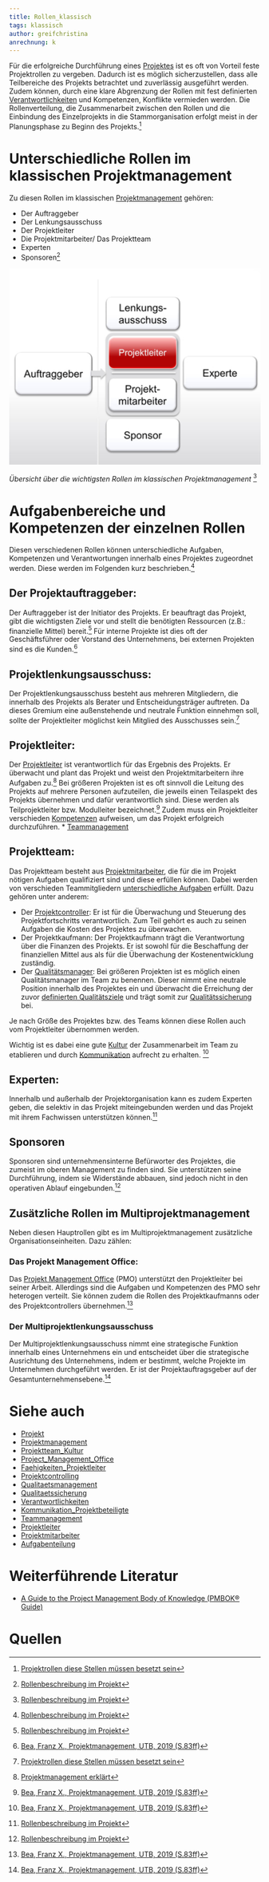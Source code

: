 ```yaml
---
title: Rollen_klassisch
tags: klassisch
author: greifchristina
anrechnung: k
---
```



Für die erfolgreiche Durchführung eines [Projektes](Projekt.md) ist es oft von Vorteil feste Projektrollen zu vergeben. Dadurch ist es möglich sicherzustellen, dass alle Teilbereiche des Projekts betrachtet und zuverlässig ausgeführt werden. Zudem können, durch eine klare Abgrenzung der Rollen mit fest definierten [Verantwortlichkeiten](Verantwortlichkeiten.md) und Kompetenzen, Konflikte vermieden werden. Die Rollenverteilung, die Zusammenarbeit zwischen den Rollen und die Einbindung des Einzelprojekts in die Stammorganisation erfolgt meist in der Planungsphase zu Beginn des Projekts.[^2]

# Unterschiedliche Rollen im klassischen Projektmanagement
Zu diesen Rollen im klassischen [Projektmanagement](Projektmanagement.md) gehören:
 
* Der Auftraggeber
* Der Lenkungsausschuss
* Der Projektleiter
* Die Projektmitarbeiter/ Das Projektteam
* Experten
* Sponsoren[^4]

![Bild 1](Rollen_klassisch/Bild_1.png)

*Übersicht über die wichtigsten Rollen im klassischen Projektmanagement* [^4]

# Aufgabenbereiche und Kompetenzen der einzelnen Rollen
Diesen verschiedenen Rollen können unterschiedliche Aufgaben, Kompetenzen und Verantwortungen innerhalb eines Projektes zugeordnet werden. Diese werden im Folgenden kurz beschrieben.[^4]

## Der Projektauftraggeber:
Der Auftraggeber ist der Initiator des Projekts. Er beauftragt das Projekt, gibt die wichtigsten Ziele vor und stellt die benötigten Ressourcen (z.B.: finanzielle Mittel) bereit.[^4]
Für interne Projekte ist dies oft der Geschäftsführer oder Vorstand des Unternehmens, bei externen Projekten sind es die Kunden.[^1]



## Projektlenkungsausschuss:
Der Projektlenkungsausschuss besteht aus mehreren Mitgliedern, die innerhalb des Projekts als Berater und Entscheidungsträger auftreten. Da dieses Gremium eine außenstehende und neutrale Funktion einnehmen soll, sollte der Projektleiter möglichst kein Mitglied des Ausschusses sein.[^2]

## Projektleiter:
Der [Projektleiter](Projektleiter.md) ist verantwortlich für das Ergebnis des Projekts. Er überwacht und plant das Projekt und weist den Projektmitarbeitern ihre Aufgaben zu.[^3] Bei größeren Projekten ist es oft sinnvoll die Leitung des Projekts auf mehrere Personen aufzuteilen, die jeweils einen Teilaspekt des Projekts übernehmen und dafür verantwortlich sind. Diese werden als Teilprojektleiter bzw. Modulleiter bezeichnet.[^1] Zudem muss ein Projektleiter verschieden [Kompetenzen](Faehigkeiten_Projektleiter.md) aufweisen, um das Projekt erfolgreich durchzuführen. * [Teammanagement](Teammanagement.md)

 
## Projektteam:
Das Projektteam besteht aus [Projektmitarbeiter](Projektmitarbeiter.md), die für die im Projekt nötigen Aufgaben qualifiziert sind und diese erfüllen können. Dabei werden von verschieden Teammitgliedern [unterschiedliche Aufgaben](Aufgabenteilung.md) erfüllt. Dazu gehören unter anderem:

* Der [Projektcontroller](Projektcontrolling.md): Er ist für die Überwachung und Steuerung des Projektfortschritts verantwortlich. Zum Teil gehört es auch zu seinen Aufgaben die Kosten des Projektes zu überwachen.
* Der Projektkaufmann: Der Projektkaufmann trägt die Verantwortung über die Finanzen des Projekts. Er ist sowohl für die Beschaffung der finanziellen Mittel aus als für die Überwachung der Kostenentwicklung zuständig.
* Der [Qualitätsmanager](Qualitaetsmanagement.md): Bei größeren Projekten ist es möglich einen Qualitätsmanager im Team zu benennen. Dieser nimmt eine neutrale Position innerhalb des Projektes ein und überwacht die Erreichung der zuvor [definierten Qualitätsziele](Qualitaetssicherung.md) und trägt somit zur [Qualitätssicherung](Qualitätssicherung.md) bei.

Je nach Größe des Projektes bzw. des Teams können diese Rollen auch vom Projektleiter übernommen werden.

Wichtig ist es dabei eine gute [Kultur](Projektteam_Kultur.md) der Zusammenarbeit im Team zu etablieren und durch [Kommunikation](Kommunikation_Projektbeteiligte.md) aufrecht zu erhalten. [^1]


## Experten:
Innerhalb und außerhalb der Projektorganisation kann es zudem Experten geben, die selektiv in das Projekt miteingebunden werden und das Projekt mit ihrem Fachwissen unterstützen können.[^4]

## Sponsoren
Sponsoren sind unternehmensinterne Befürworter des Projektes, die zumeist im oberen Management zu finden sind. Sie unterstützen seine Durchführung, indem sie Widerstände abbauen, sind jedoch nicht in den operativen Ablauf eingebunden.[^4]

## Zusätzliche Rollen im Multiprojektmanagement
Neben diesen Hauptrollen gibt es im Multiprojektmanagement zusätzliche Organisationseinheiten. 
Dazu zählen:

### Das Projekt Management Office:
Das [Projekt Management Office](Project_Management_Office.md) (PMO) unterstützt den Projektleiter bei seiner Arbeit. Allerdings sind die Aufgaben und Kompetenzen des PMO sehr heterogen verteilt. Sie können zudem die Rollen des Projektkaufmanns oder des Projektcontrollers übernehmen.[^1]

### Der Multiprojektlenkungsausschuss
Der Multiprojektlenkungsausschuss nimmt eine strategische Funktion innerhalb eines Unternehmens ein und entscheidet über die strategische Ausrichtung des Unternehmens, indem er bestimmt, welche Projekte im Unternehmen durchgeführt werden. Er ist der Projektauftragsgeber auf der Gesamtunternehmensebene.[^1]


# Siehe auch

* [Projekt](Projekt.md)
* [Projektmanagement](Projektmanagement.md)
* [Projektteam_Kultur](Projektteam_Kultur.md)
* [Project_Management_Office](Project_Management_Office.md)
* [Faehigkeiten_Projektleiter](Faehigkeiten_Projektleiter.md)
* [Projektcontrolling](Projektcontrolling.md)
* [Qualitaetsmanagement](Qualitaetsmanagement.md)
* [Qualitaetssicherung](Qualitaetssicherung.md)
* [Verantwortlichkeiten](Verantwortlichkeiten.md)
* [Kommunikation_Projektbeteiligte](Kommunikation_Projektbeteiligte.md)
* [Teammanagement](Teammanagement.md)
* [Projektleiter](Projektleiter.md)
* [Projektmitarbeiter](Projektmitarbeiter.md)
* [Aufgabenteilung](Aufgabenteilung.md)

# Weiterführende Literatur

* [A Guide to the Project Management Body of Knowledge (PMBOK® Guide)](https://www.pmi.org/pmbok-guide-standards/foundational/PMBOK)

# Quellen

[^1]: [Bea, Franz X., Projektmanagement, UTB, 2019 (S.83ff)](https://elibrary.utb.de/doi/book/10.36198/9783838587066) 
[^2]: [Projektrollen diese Stellen müssen besetzt sein](https://projekte-leicht-gemacht.de/blog/methoden/projektorganisation/rollen-im-projekt-diese-stellen-muessen-besetzt-sein/)
[^3]: [Projektmanagement erklärt](https://omr.com/de/projektmanagement/#Welche%20Projektbeteiligten%20bzw.%20Projektrollen%20gibt%20es?)
[^4]: [Rollenbeschreibung im Projekt](https://projektmanagement24.de/rollenbeschreibung-im-projekt-als-powerpoint-vorlage-zum-download)
